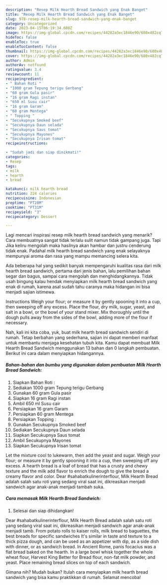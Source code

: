 ```yaml
---
description: "Resep Milk Hearth Bread Sandwich yang Enak Banget"
title: "Resep Milk Hearth Bread Sandwich yang Enak Banget"
slug: 978-resep-milk-hearth-bread-sandwich-yang-enak-banget
category: Uncategorized
date: 2023-04-15T06:19:34.608Z
image: https://img-global.cpcdn.com/recipes/44282a3ec1846e90/680x482cq70/milk-hearth-bread-sandwich-foto-resep-utama.jpg
hideToc: false
enableToc: true
enableTocContent: false
thumbnail: https://img-global.cpcdn.com/recipes/44282a3ec1846e90/680x482cq70/milk-hearth-bread-sandwich-foto-resep-utama.jpg
cover: https://img-global.cpcdn.com/recipes/44282a3ec1846e90/680x482cq70/milk-hearth-bread-sandwich-foto-resep-utama.jpg
author: Admin
authorAv: notfound
ratingvalue: 3.4
reviewcount: 11
recipeingredient:
- " Bahan Roti "
- "1000 gram Tepung terigu Gerbang"
- "60 gram Gula pasir"
- "16 gram Ragi instan"
- "650 ml Susu cair"
- "16 gram Garam"
- "60 gram Mentega"
- " Topping "
- "Secukupnya Smoked beef"
- "Secukupnya Daun selada"
- "Secukupnya Saus tomat"
- "Secukupnya Mayones"
- "Secukupnya Irisan tomat"
recipeinstructions:

- "Sudah jadi dan siap dinikmati!"
categories:
- Resep
tags:
- milk
- hearth
- bread

katakunci: milk hearth bread 
nutrition: 224 calories
recipecuisine: Indonesian
preptime: "PT28M"
cooktime: "PT31M"
recipeyield: "3"
recipecategory: Dessert

---
```



Lagi mencari inspirasi resep milk hearth bread sandwich yang menarik? Cara membuatnya sangat tidak terlalu sulit namun tidak gampang juga. Tapi Jika keliru mengolah maka hasilnya akan hambar dan justru cenderung tidak enak. Padahal milk hearth bread sandwich yang enak selayaknya mempunyai aroma dan rasa yang mampu memancing selera kita.


Ada beberapa hal yang sedikit banyak mempengaruhi kualitas rasa dari milk hearth bread sandwich, pertama dari jenis bahan, lalu pemilihan bahan segar dan bagus, sampai cara mengolah dan menghidangkannya. Tidak usah bingung kalau hendak menyiapkan milk hearth bread sandwich yang enak di rumah, karena asal sudah tahu caranya maka hidangan ini bisa menjadi sajian istimewa.

Instructions Weigh your flour; or measure it by gently spooning it into a cup, then sweeping off any excess. Place the flour, dry milk, sugar, yeast, and salt in a bowl, or the bowl of your stand mixer. Mix thoroughly until the dough pulls away from the sides of the bowl, adding more of the flour if necessary.


Nah, kali ini kita coba, yuk, buat milk hearth bread sandwich sendiri di rumah. Tetap berbahan yang sederhana, sajian ini dapat memberi manfaat untuk membantu menjaga kesehatan tubuh kita. Kamu dapat membuat Milk Hearth Bread Sandwich menggunakan 13 bahan dan 0 langkah pembuatan. Berikut ini cara dalam menyiapkan hidangannya.

<!--inarticleads1-->

##### Bahan-bahan dan bumbu yang digunakan dalam pembuatan Milk Hearth Bread Sandwich:

1. Siapkan  Bahan Roti :
1. Sediakan 1000 gram Tepung terigu Gerbang
1. Gunakan 60 gram Gula pasir
1. Siapkan 16 gram Ragi instan
1. Ambil 650 ml Susu cair
1. Persiapkan 16 gram Garam
1. Persiapkan 60 gram Mentega
1. Persiapkan  Topping :
1. Gunakan Secukupnya Smoked beef
1. Sediakan Secukupnya Daun selada
1. Siapkan Secukupnya Saus tomat
1. Ambil Secukupnya Mayones
1. Siapkan Secukupnya Irisan tomat


Let the mixture cool to lukewarm, then add the yeast and sugar. Weigh your flour; or measure it by gently spooning it into a cup, then sweeping off any excess. A hearth bread is a loaf of bread that has a crusty and chewy texture and the milk add flavor to enrich the dough to give the bread a creamy flavor and color. Dear #sahabatkulinerinterflour, Milk Hearth Bread adalah salah satu roti yang sedang viral saat ini, dikreasikan menjadi sandwich agar anak-anak menjadi tambah suka. 

<!--inarticleads2-->

##### Cara memasak Milk Hearth Bread Sandwich:


1. Selesai dan siap dihidangkan!

Dear #sahabatkulinerinterflour, Milk Hearth Bread adalah salah satu roti yang sedang viral saat ini, dikreasikan menjadi sandwich agar anak-anak menjadi tamb. From potato rolls to kaiser rolls, milk bread to baguettes, the best breads for specific sandwiches It&#39;s similar in taste and texture to a thick pizza dough, and can be used as an appetizer with dip, as a side dish with dinner, or as sandwich bread. In Ancient Rome, panis focacius was a flat bread baked on the hearth. In a large bowl whisk together the whole wheat flour, Harvest King Better for Bread flour, non-fat milk powder, and yeast. Place remaining bread slices on top of each sandwich. 

Gimana nih? Mudah bukan? Itulah cara menyiapkan milk hearth bread sandwich yang bisa kamu praktikkan di rumah. Selamat mencoba!
